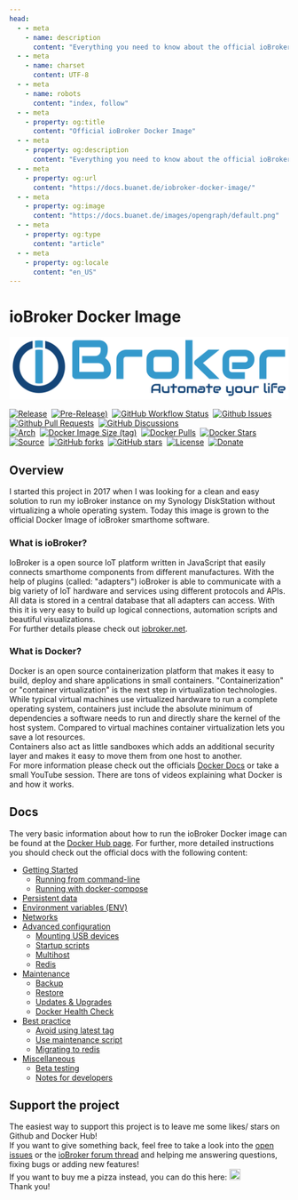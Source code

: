 ```yaml
---
head:
  - - meta
    - name: description
      content: "Everything you need to know about the official ioBroker Docker image."
  - - meta
    - name: charset
      content: UTF‑8
  - - meta
    - name: robots
      content: "index, follow"
  - - meta
    - property: og:title
      content: "Official ioBroker Docker Image"
  - - meta
    - property: og:description
      content: "Everything you need to know about the official ioBroker Docker image."
  - - meta
    - property: og:url
      content: "https://docs.buanet.de/iobroker-docker-image/"
  - - meta
    - property: og:image
      content: "https://docs.buanet.de/images/opengraph/default.png"
  - - meta
    - property: og:type
      content: "article"
  - - meta
    - property: og:locale
      content: "en_US"
---
```


# ioBroker Docker Image

![ioBroker Logo](/images/iobroker_logo.png)

[![Release](https://img.shields.io/github/v/release/buanet/ioBroker.docker?style=flat)](https://github.com/buanet/ioBroker.docker/releases)&nbsp;
[![Pre-Release)](https://img.shields.io/github/v/tag/buanet/ioBroker.docker?include_prereleases&label=pre-release)](https://github.com/buanet/ioBroker.docker/releases)&nbsp;
[![GitHub Workflow Status](https://img.shields.io/github/actions/workflow/status/buanet/ioBroker.docker/build-debian12-latest.yml?branch=main)](https://github.com/buanet/ioBroker.docker/actions/workflows/build-debian12-latest.yml)&nbsp;
[![Github Issues](https://img.shields.io/github/issues/buanet/ioBroker.docker?style=flat)](https://github.com/buanet/ioBroker.docker/issues)&nbsp;
[![Github Pull Requests](https://img.shields.io/github/issues-pr/buanet/ioBroker.docker?style=flat)](https://github.com/buanet/ioBroker.docker/pulls)&nbsp;
[![GitHub Discussions](https://img.shields.io/github/discussions/buanet/ioBroker.docker)](https://github.com/buanet/ioBroker.docker/discussions)<br>
[![Arch](https://img.shields.io/badge/arch-amd64%20%7C%20arm32v7%20%7C%20arm64v8-blue)](https://hub.docker.com/repository/docker/buanet/iobroker)&nbsp;
[![Docker Image Size (tag)](https://img.shields.io/docker/image-size/buanet/iobroker/latest?style=flat)](https://hub.docker.com/repository/docker/buanet/iobroker)&nbsp;
[![Docker Pulls](https://img.shields.io/docker/pulls/buanet/iobroker?style=flat)](https://hub.docker.com/repository/docker/buanet/iobroker)&nbsp;
[![Docker Stars](https://img.shields.io/docker/stars/buanet/iobroker?style=flat)](https://hub.docker.com/repository/docker/buanet/iobroker)<br>
[![Source](https://img.shields.io/badge/source-github-blue?style=flat)](https://github.com/buanet/ioBroker.docker)&nbsp;
[![GitHub forks](https://img.shields.io/github/forks/buanet/ioBroker.docker)](https://github.com/buanet/ioBroker.docker/network)&nbsp;
[![GitHub stars](https://img.shields.io/github/stars/buanet/ioBroker.docker)](https://github.com/buanet/ioBroker.docker/stargazers)&nbsp;
[![License](https://img.shields.io/github/license/buanet/ioBroker.docker?style=flat)](https://github.com/buanet/ioBroker.docker/blob/master/LICENSE.md)&nbsp;
[![Donate](https://img.shields.io/badge/donate-paypal-blue?style=flat)](https://paypal.me/buanet)

## Overview

I started this project in 2017 when I was looking for a clean and easy solution to run my ioBroker instance on my Synology DiskStation without virtualizing a whole operating system. Today this image is grown to the official Docker Image of ioBroker smarthome software.  

### What is ioBroker?

IoBroker is a open source IoT platform written in JavaScript that easily connects smarthome components from different manufactures. With the help of plugins (called: "adapters") ioBroker is able to communicate with a big variety of IoT hardware and services using different protocols and APIs.<br>
All data is stored in a central database that all adapters can access. With this it is very easy to build up logical connections, automation scripts and beautiful visualizations.<br>
For further details please check out [iobroker.net](https://www.iobroker.net).

### What is Docker?

Docker is an open source containerization platform that makes it easy to build, deploy and share applications in small containers. "Containerization" or "container virtualization" is the next step in virtualization technologies. While typical virtual machines use virtualized hardware to run a complete operating system, containers just include the absolute minimum of dependencies a software needs to run and directly share the kernel of the host system. Compared to virtual machines container virtualization lets you save a lot resources.<br>
Containers also act as little sandboxes which adds an additional security layer and makes it easy to move them from one host to another.<br>
For more information please check out the officials [Docker Docs](https://docs.docker.com) or take a small YouTube session. There are tons of videos explaining what Docker is and how it works.

## Docs

The very basic information about how to run the ioBroker Docker image can be found at the [Docker Hub page](https://hub.docker.com/r/buanet/iobroker). For further, more detailed instructions you should check out the official docs with the following content: 

* [Getting Started](/iobroker-docker-image/docs/readme.md#getting-started)
  * [Running from command-line](/iobroker-docker-image/docs/readme.md#running-from-command-line)
  * [Running with docker-compose](/iobroker-docker-image/docs/readme.md#running-with-docker-compose)
* [Persistent data](/iobroker-docker-image/docs/readme.md#persistent-data)
* [Environment variables (ENV)](/iobroker-docker-image/docs/readme.md#environment-variables-env)
* [Networks](/iobroker-docker-image/docs/readme.md#networks)
* [Advanced configuration](/iobroker-docker-image/docs/readme.md#advanced-configuration)
  * [Mounting USB devices](/iobroker-docker-image/docs/readme.md#mounting-usb-devices)
  * [Startup scripts](/iobroker-docker-image/docs/readme.md#startup-scripts)
  * [Multihost](/iobroker-docker-image/docs/readme.md#multihost)
  * [Redis](/iobroker-docker-image/docs/readme.md#redis)
* [Maintenance](/iobroker-docker-image/docs/readme.md#maintenance)
  * [Backup](/iobroker-docker-image/docs/readme.md#backup)
  * [Restore](/iobroker-docker-image/docs/readme.md#restore)
  * [Updates & Upgrades](/iobroker-docker-image/docs/readme.md#updates-upgrades)
  * [Docker Health Check](/iobroker-docker-image/docs/readme.md#docker-health-check)
* [Best practice](/iobroker-docker-image/docs/readme.md#best-practice)
  * [Avoid using latest tag](/iobroker-docker-image/docs/readme.md#avoid-using-latest-tag)
  * [Use maintenance script](/iobroker-docker-image/docs/readme.md#use-maintenance-script)
  * [Migrating to redis](/iobroker-docker-image/docs/readme.md#migrating-to-redis)
* [Miscellaneous](/iobroker-docker-image/docs/readme.md#miscellaneous)
  * [Beta testing](/iobroker-docker-image/docs/readme.md#beta-testing)
  * [Notes for developers](/iobroker-docker-image/docs/readme.md#notes-for-developers)

<!--
## Tutorials

While the docs are kept general I made some Tutorials you can follow step-by-step to successfully set up your container. 

Links Coming soon!
-->

## Support the project

The easiest way to support this project is to leave me some likes/ stars on Github and Docker Hub!<br>
If you want to give something back, feel free to take a look into the [open issues](https://github.com/buanet/ioBroker.docker/issues) or the [ioBroker forum thread](http://forum.iobroker.net/viewtopic.php?f=17&t=5089) and helping me answering questions, fixing bugs or adding new features!<br>
If you want to buy me a pizza instead, you can do this here: <a href="https://www.paypal.me/buanet" target="_blank"><img src="https://buanet.de/wp-content/uploads/2017/08/pp128.png" height="20" width="20"></a><br>
Thank you!
